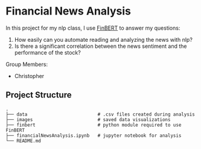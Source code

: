 # Financial News Analysis

In this project for my nlp class, I use [FinBERT](https://github.com/ProsusAI/finBERT) to answer my questions:
1. How easily can you automate reading and analyzing the news with nlp?
2. Is there a significant correlation between the news sentiment and the performance of the stock?

Group Members:
- Christopher

## Project Structure

    .
    ├── data                          # .csv files created during analysis
    ├── images                        # saved data visualizations
    ├── finbert                       # python module required to use FinBERT                     
    ├── financialNewsAnalysis.ipynb   # jupyter notebook for analysis
    └── README.md
